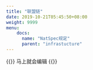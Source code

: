 ```yaml
---
title: "联盟链"
date: 2019-10-21T05:45:50+08:00
weight: 9999
menu:
    docs:
      name: "NatSpec规定"
      parent: "infrastucture"
---
```



{{<adm type="tip" title="提醒" >}}
马上就会编辑
{{</adm >}}